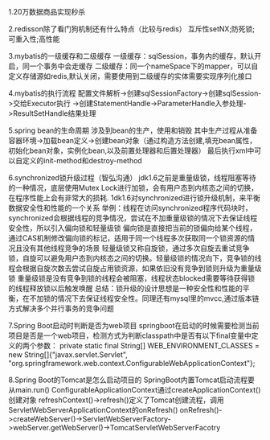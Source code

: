 1.20万数据商品实现秒杀

2.redisson除了看门狗机制还有什么特点（比较与redis）
互斥性setNX;防死锁;可重入性;高性能

3.mybatis的一级缓存和二级缓存
一级缓存：sqlSession，事务内的缓存，默认开启，同一个事务中会走缓存
二级缓存：同一个nameSpace下的mapper，可以自定义存储源如redis,默认关闭，需要使用到二级缓存的实体需要实现序列化接口

4.mybatis的执行流程
配置文件解析->创建sqlSessionFactory->创建sqlSession->交给Executor执行
->创建StatementHandle->ParameterHandle入参处理->ResultSetHandle结果处理

5.spring bean的生命周期
涉及到bean的生产，使用和销毁
其中生产过程从准备容器环境->加载bean定义->创建bean对象（通过构造方法创建,填充bean属性，初始化bean对象，实例化bean,以及前置处理器和后置处理器）
最后执行xml中可以自定义的init-method和destroy-method

6.synchronized锁升级过程（智弘沟通）
jdk1.6之前是重量级锁，线程阻塞等待的一种情况，底层使用Mutex Lock进行加锁，会有用户态到内核态之间的切换，在程序性能上会有非常大的损耗.
1dk1.6对synchronized进行锁升级机制，来平衡数据安全性和性能的一个关系
举例：线程在访问synchronized程序代码块时，synchronized会根据线程的竞争情况，尝试在不加重量级锁的情况下去保证线程安全性，所以引入偏向锁和轻量级锁
偏向锁是直接把当前的锁偏向给某个线程，通过CAS机制修改偏向锁的标记，适用于同一个线程多次获取同一个锁资源的情况且没有其他线程竞争的场景
轻量级锁又称自旋锁，通过多次自旋去重试竞争锁，自旋可以避免用户态到内核态之间的切换。轻量级锁的情况向下，竞争锁的线程会根据自旋次数去尝试自旋占用锁资源，如果依旧没有竞争到锁则升级为重量级锁
重量级锁是没有竞争到锁的线程会被阻塞，线程状态blocked需要等待获得锁的线程释放锁以后触发唤醒
总结：锁升级的设计思想是一种安全性和性能的平衡，在不加锁的情况下去保证线程安全性。同理还有mysql里的mvcc,通过版本链方式解决多个并行事务的竞争问题

7.Spring Boot启动时判断是否为web项目
springboot在启动的时候需要检测当前项目是否是一个web项目，检测方式为判断classpath中是否有以下final变量中定义的两个参数：
private static final String[] WEB_ENVIRONMENT_CLASSES = new String[]{"javax.servlet.Servlet", "org.springframework.web.context.ConfigurableWebApplicationContext"};


8.Spring Boot的Tomcat是怎么启动项目的
SpringBoot内置Tomcat启动流程要从main.run()
ConfigurableApplicationContext通过createApplicationContext()创建对象
refreshContext()->refresh()定义了Tomcat创建流程，调用ServletWebServerApplicationContext的onRefresh()
onRefresh()->createWebServer()->ServletWebServerFactory->webServer.getWebServer()->TomcatServletWebServerFacotry